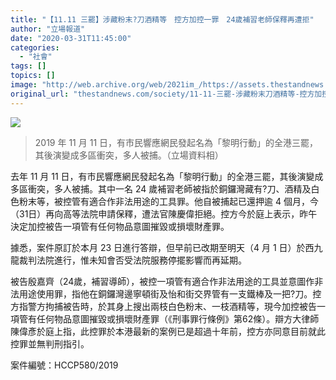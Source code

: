 ```yaml
---
title: "【11.11 三罷】涉藏粉末?刀酒精等　控方加控一罪　24歲補習老師保釋再遭拒"
author: "立場報道"
date: "2020-03-31T11:45:00"
categories:
  - "社會"
tags: []
topics: []
image: "http://web.archive.org/web/2021im_/https://assets.thestandnews.com/media/photos/75258562_10156745135272544_3347347470114881536_o_M38Ck.png"
original_url: "thestandnews.com/society/11-11-三罷-涉藏粉末刀酒精等-控方加控一罪-24歲補習老師保釋再遭拒"
---
```

![](http://web.archive.org/web/2021im_/https://assets.thestandnews.com/media/photos/75258562_10156745135272544_3347347470114881536_o_M38Ck.png)
> 2019 年 11 月 11 日，有市民響應網民發起名為「黎明行動」的全港三罷，其後演變成多區衝突，多人被捕。（立場資料相）

去年 11 月 11 日，有市民響應網民發起名為「黎明行動」的全港三罷，其後演變成多區衝突，多人被捕。其中一名 24 歲補習老師被指於銅鑼灣藏有?刀、酒精及白色粉末等，被控管有適合作非法用途的工具罪。他自被捕起已還押逾 4 個月，今（31日）再向高等法院申請保釋，遭法官陳慶偉拒絕。控方今於庭上表示，昨午決定加控被告一項管有任何物品意圖摧毀或損壞財產罪。

據悉，案件原訂於本月 23 日進行答辯，但早前已改期至明天（4 月 1 日）於西九龍裁判法院進行，惟未知會否受法院服務停擺影響而再延期。

被告殷嘉齊（24歲，補習導師），被控一項管有適合作非法用途的工具並意圖作非法用途使用罪，指他在銅鑼灣邊寧頓街及怡和街交界管有一支鐵棒及一把?刀。控方指警方拘捕被告時，於其身上搜出兩枝白色粉末、一枝酒精等，現今加控被告一項管有任何物品意圖摧毀或損壞財產罪（《刑事罪行條例》第62條）。辯方大律師陳偉彥於庭上指，此控罪於本港最新的案例已是超過十年前，控方亦同意目前就此控罪並無判刑指引。

案件編號：HCCP580/2019
